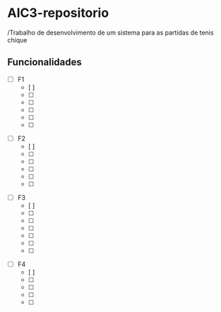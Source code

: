 # AIC3-repositorio
/Trabalho de desenvolvimento de um sistema para as partidas de tenis chique


## Funcionalidades

- [ ] F1 
  - [ ] 
  - [ ] 
  - [ ] 
  - [ ] 
  - [ ] 
  - [ ]
  
>
- [ ] F2 
  - [ ] 
  - [ ] 
  - [ ] 
  - [ ] 
  - [ ] 
  - [ ] 
    
>
- [ ] F3 
  - [ ]
  - [ ] 
  - [ ] 
  - [ ] 
  - [ ] 
  - [ ] 
  - [ ] 
    
>
- [ ] F4 
  - [ ] 
  - [ ] 
  - [ ] 
  - [ ] 
  - [ ] 
